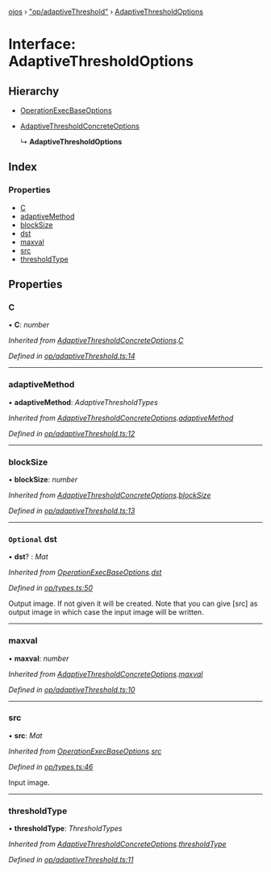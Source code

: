 [ojos](../README.md) › ["op/adaptiveThreshold"](../modules/_op_adaptivethreshold_.md) › [AdaptiveThresholdOptions](_op_adaptivethreshold_.adaptivethresholdoptions.md)

# Interface: AdaptiveThresholdOptions

## Hierarchy

* [OperationExecBaseOptions](_op_types_.operationexecbaseoptions.md)

* [AdaptiveThresholdConcreteOptions](_op_adaptivethreshold_.adaptivethresholdconcreteoptions.md)

  ↳ **AdaptiveThresholdOptions**

## Index

### Properties

* [C](_op_adaptivethreshold_.adaptivethresholdoptions.md#c)
* [adaptiveMethod](_op_adaptivethreshold_.adaptivethresholdoptions.md#adaptivemethod)
* [blockSize](_op_adaptivethreshold_.adaptivethresholdoptions.md#blocksize)
* [dst](_op_adaptivethreshold_.adaptivethresholdoptions.md#optional-dst)
* [maxval](_op_adaptivethreshold_.adaptivethresholdoptions.md#maxval)
* [src](_op_adaptivethreshold_.adaptivethresholdoptions.md#src)
* [thresholdType](_op_adaptivethreshold_.adaptivethresholdoptions.md#thresholdtype)

## Properties

###  C

• **C**: *number*

*Inherited from [AdaptiveThresholdConcreteOptions](_op_adaptivethreshold_.adaptivethresholdconcreteoptions.md).[C](_op_adaptivethreshold_.adaptivethresholdconcreteoptions.md#c)*

*Defined in [op/adaptiveThreshold.ts:14](https://github.com/cancerberoSgx/mirada/blob/3544b58/ojos/src/op/adaptiveThreshold.ts#L14)*

___

###  adaptiveMethod

• **adaptiveMethod**: *AdaptiveThresholdTypes*

*Inherited from [AdaptiveThresholdConcreteOptions](_op_adaptivethreshold_.adaptivethresholdconcreteoptions.md).[adaptiveMethod](_op_adaptivethreshold_.adaptivethresholdconcreteoptions.md#adaptivemethod)*

*Defined in [op/adaptiveThreshold.ts:12](https://github.com/cancerberoSgx/mirada/blob/3544b58/ojos/src/op/adaptiveThreshold.ts#L12)*

___

###  blockSize

• **blockSize**: *number*

*Inherited from [AdaptiveThresholdConcreteOptions](_op_adaptivethreshold_.adaptivethresholdconcreteoptions.md).[blockSize](_op_adaptivethreshold_.adaptivethresholdconcreteoptions.md#blocksize)*

*Defined in [op/adaptiveThreshold.ts:13](https://github.com/cancerberoSgx/mirada/blob/3544b58/ojos/src/op/adaptiveThreshold.ts#L13)*

___

### `Optional` dst

• **dst**? : *Mat*

*Inherited from [OperationExecBaseOptions](_op_types_.operationexecbaseoptions.md).[dst](_op_types_.operationexecbaseoptions.md#optional-dst)*

*Defined in [op/types.ts:50](https://github.com/cancerberoSgx/mirada/blob/3544b58/ojos/src/op/types.ts#L50)*

Output image. If not given it will be created. Note that you can give [src] as output image in which case the input image will be written.

___

###  maxval

• **maxval**: *number*

*Inherited from [AdaptiveThresholdConcreteOptions](_op_adaptivethreshold_.adaptivethresholdconcreteoptions.md).[maxval](_op_adaptivethreshold_.adaptivethresholdconcreteoptions.md#maxval)*

*Defined in [op/adaptiveThreshold.ts:10](https://github.com/cancerberoSgx/mirada/blob/3544b58/ojos/src/op/adaptiveThreshold.ts#L10)*

___

###  src

• **src**: *Mat*

*Inherited from [OperationExecBaseOptions](_op_types_.operationexecbaseoptions.md).[src](_op_types_.operationexecbaseoptions.md#src)*

*Defined in [op/types.ts:46](https://github.com/cancerberoSgx/mirada/blob/3544b58/ojos/src/op/types.ts#L46)*

Input image.

___

###  thresholdType

• **thresholdType**: *ThresholdTypes*

*Inherited from [AdaptiveThresholdConcreteOptions](_op_adaptivethreshold_.adaptivethresholdconcreteoptions.md).[thresholdType](_op_adaptivethreshold_.adaptivethresholdconcreteoptions.md#thresholdtype)*

*Defined in [op/adaptiveThreshold.ts:11](https://github.com/cancerberoSgx/mirada/blob/3544b58/ojos/src/op/adaptiveThreshold.ts#L11)*
